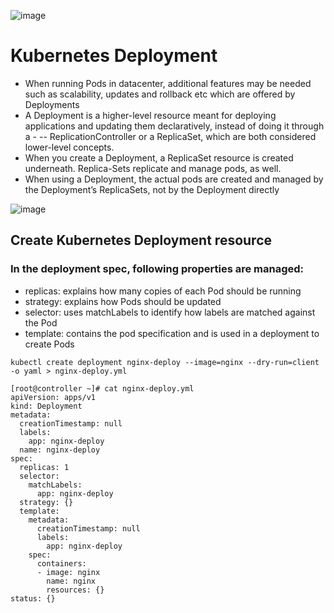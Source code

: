
![image](https://github.com/awsbatch/my-k8s/assets/110165635/6040a514-9e7e-4e19-a064-db12e886a3fd)


# Kubernetes Deployment

- When running Pods in datacenter, additional features may be needed such as scalability, updates and rollback etc which are offered by Deployments
- A Deployment is a higher-level resource meant for deploying applications and updating them declaratively, instead of doing it through a - -- ReplicationController or a ReplicaSet, which are both considered lower-level concepts.
- When you create a Deployment, a ReplicaSet resource is created underneath. Replica-Sets replicate and manage pods, as well.
- When using a Deployment, the actual pods are created and managed by the Deployment’s ReplicaSets, not by the Deployment directly


![image](https://github.com/awsbatch/my-k8s/assets/110165635/6df6902b-7d01-42e6-8a9f-7bf4f84e5302)


## Create Kubernetes Deployment resource

### In the deployment spec, following properties are managed:

- replicas: explains how many copies of each Pod should be running
- strategy: explains how Pods should be updated
- selector: uses matchLabels to identify how labels are matched against the Pod
- template: contains the pod specification and is used in a deployment to create Pods


```
kubectl create deployment nginx-deploy --image=nginx --dry-run=client -o yaml > nginx-deploy.yml
```

```
[root@controller ~]# cat nginx-deploy.yml
apiVersion: apps/v1
kind: Deployment
metadata:
  creationTimestamp: null
  labels:
    app: nginx-deploy
  name: nginx-deploy
spec:
  replicas: 1
  selector:
    matchLabels:
      app: nginx-deploy
  strategy: {}
  template:
    metadata:
      creationTimestamp: null
      labels:
        app: nginx-deploy
    spec:
      containers:
      - image: nginx
        name: nginx
        resources: {}
status: {}
```
